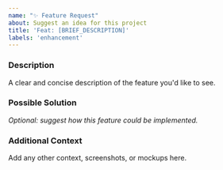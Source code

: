 ```yaml
---
name: "✨ Feature Request"
about: Suggest an idea for this project
title: 'Feat: [BRIEF_DESCRIPTION]'
labels: 'enhancement'
---
```


### Description
A clear and concise description of the feature you'd like to see.

### Possible Solution
*Optional: suggest how this feature could be implemented.*

### Additional Context
Add any other context, screenshots, or mockups here.
